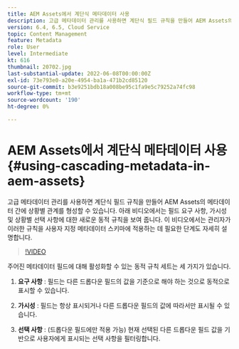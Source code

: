 ```yaml
---
title: AEM Assets에서 계단식 메타데이터 사용
description: 고급 메타데이터 관리를 사용하면 계단식 필드 규칙을 만들어 AEM Assets의 메타데이터 간에 상황별 관계를 형성할 수 있습니다. 아래 비디오에서는 필드 요구 사항, 가시성 및 상황별 선택 사항에 대한 새로운 동적 규칙을 보여 줍니다. 이 비디오에서는 관리자가 이러한 규칙을 사용자 지정 메타데이터 스키마에 적용하는 데 필요한 단계도 자세히 설명합니다.
version: 6.4, 6.5, Cloud Service
topic: Content Management
feature: Metadata
role: User
level: Intermediate
kt: 616
thumbnail: 20702.jpg
last-substantial-update: 2022-06-08T00:00:00Z
exl-id: 73e793e0-a20e-4954-ba1a-471b2cd85120
source-git-commit: b3e9251bdb18a008be95c1fa9e5c79252a74fc98
workflow-type: tm+mt
source-wordcount: '190'
ht-degree: 0%

---
```


# AEM Assets에서 계단식 메타데이터 사용{#using-cascading-metadata-in-aem-assets}

고급 메타데이터 관리를 사용하면 계단식 필드 규칙을 만들어 AEM Assets의 메타데이터 간에 상황별 관계를 형성할 수 있습니다. 아래 비디오에서는 필드 요구 사항, 가시성 및 상황별 선택 사항에 대한 새로운 동적 규칙을 보여 줍니다. 이 비디오에서는 관리자가 이러한 규칙을 사용자 지정 메타데이터 스키마에 적용하는 데 필요한 단계도 자세히 설명합니다.

>[!VIDEO](https://video.tv.adobe.com/v/20702?quality=12&learn=on)

주어진 메타데이터 필드에 대해 활성화할 수 있는 동적 규칙 세트는 세 가지가 있습니다.

1. **요구 사항** : 필드는 다른 드롭다운 필드의 값을 기준으로 해야 하는 것으로 동적으로 표시할 수 있습니다.

2. **가시성** : 필드는 항상 표시되거나 다른 드롭다운 필드의 값에 따라서만 표시될 수 있습니다.

3. **선택 사항** : (드롭다운 필드에만 적용 가능) 현재 선택된 다른 드롭다운 필드 값을 기반으로 사용자에게 표시되는 선택 사항을 필터링합니다.

